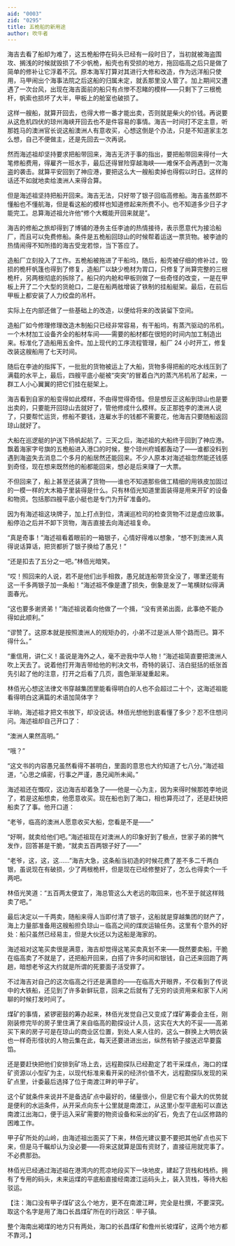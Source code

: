 ```yaml
---
aid: "0003"
zid: "0295"
title: 五桅船的新用途
author: 吹牛者
---
```


海吉去看了船却为难了，这五桅船停在码头已经有一段时日了，当初就被海盗围攻、搁浅的时候就毁损了不少帆桅，船壳也有受损的地方，拖回临高之后只是做了简单的修补让它浮着不沉。原本海军打算对其进行大修和改造，作为远洋船只使用，马甲闹出个海事法院之后这船的归属未定，就丢那里没人管了。加上期间又遭遇了一次台风，出现在海吉面前的船只有点惨不忍睹的模样——只剩下了三根桅杆，帆索也损坏了大半，甲板上的舱室也破损了。

这样一艘船，就算开回去，也得大修一番才能出卖，否则就是柴火的价钱。再说要从这危机四伏的琼州海峡开回去也不是件容易的事情。海吉一时间打不定主意，听那姓马的澳洲官长说这船澳洲人有意收买，心想这倒是个办法，只是不知道家主怎么想，自己不便做主，还是先回去一次再说。

然而海述祖却坚持要求把船带回来，海吉无济于事的指出，要把船带回来得付一大笔修船费用，得雇齐一班水手，最后还得冒险穿越海峡——难保不会再遇到一次海盗的袭击。就算平安回到了神应港，要把这么大一艘船卖掉也得假以时日。这样的话还不如就地卖给澳洲人来得合算。

但是海述祖坚持把船开回来。海吉无法，只好带了银子回临高修船。海吉虽然即不懂船也不懂航海，但是看这船的模样也知道修起来所费不小。也不知道多少日子才能完工。总算海述祖允许他“修个大概能开回来就是”。

海吉的修船之旅却得到了博铺的港务主任李迪的热情接待，表示愿意代为接洽船厂，而且可以免费修船。条件是五桅船回琼山的时候帮着运送一票货物。被李迪的热情闹得不知所措的海吉受宠若惊，当下答应了。

造船厂立刻投入了工作。五桅船被拖进了干船坞，随后，船壳被仔细的修补过，毁损的桅杆帆篷也得到了修复，造船厂以缺少桅材为胃口，只修复了尚算完整的三根桅杆，另两根彻底的拆除了。船只的内舱和甲板则做了一些奇怪的改变，一是在甲板上开了二个大型的货舱口，二是在船两舷增装了铁制的挂船艇架。最后，在前后甲板上都安装了人力绞盘的吊杆。

实际上在内部还做了一些基础上的改造，以便给将来的改装留下空间。

造船厂如今修理修理改造木制船只已经非常容易，有干船坞，有蒸汽驱动的吊机，一个木材加工设备齐全的船材车间——需要的船材都在很短的时间内加工制造出来。标准化了造船用五金件。加上现代的工序流程管理，船厂 24 小时开工，修复改装这艘船用了七天时间。

随后在李迪的指挥下，一批批的货物被运上了大船，货物多得把船的吃水线压到了满载的水平上，最后，四艘平底小艇被“突突”的冒着白汽的蒸汽吊机吊了起来，一群工人小心翼翼的把它们挂在艇架上。

海吉看到自家的船变得如此模样，不由得觉得奇怪。但是想反正这船到琼山也是要出卖的，只要能开回琼山去就好了，管他修成什么模样。反正那姓李的澳洲人说了，只要帮忙运货，修船不要钱，连雇水手的钱都不需要花，他海吉只要随船返回琼山就好了。

大船在巡逻艇的护送下扬帆起航了。三天之后，海述祖的大船终于回到了神应港。飘着海家字号旗的五桅船进入港口的时候，整个琼州府城都轰动了——谁都没料到遇到海盗失去消息二个多月的船居然还能回来。不少人原本对海述祖忽然能还钱感到奇怪，现在想来既然他的船都能回来，想必是后来赚了一大票。

不但回来了，船上甚至还装满了货物——谁也不知道那些做工精细的用铁皮加固过的一模一样的大木箱子里装得是什么。只有林佰光知道里面装得是用来开矿的设备和物资。包括那四艘平底小艇也是专门为开矿准备的。

因为有海述祖这块牌子，加上打点到位，清澜巡检司的检查货物不过是虚应故事。船停泊之后并不卸下货物，海吉直接去向海述祖复命。

“真是奇事！”海述祖看着眼前的一箱银子，心情好得难以想象，“想不到澳洲人真得说话算话，把货都折了银子换给了愚兄！”

“还是扣去了五分之一吧。”林佰光暗笑。

“哎！照回来的人说，若不是他们出手相救，愚兄就连船带货全没了，哪里还能有这一千多两银子加一条船！”海述祖不像是遭了损失，倒象是发了一笔横财似得满面春光。

“这也要多谢贤弟！”海述祖说着向他做了一个揖，“没有贤弟出面，此事绝不能办得如此顺利。”

“谬赞了。这原本就是按照澳洲人的规矩办的，小弟不过是派人带个路而已。算不得什么。”

“重信用，讲仁义！虽说是海外之人，毫不逊我中华人物！”海述祖简直要把澳洲人吹上天去了。说着他打开海吉带给他的判决文书，奇特的装订、洁白挺括的纸张首先引起了他的注意，打开之后看了几页，面色渐渐凝重起来。

林佰光心想这法律文书穿越集团里能看得明白的人也不会超过二十个，这海述祖能看得明白这满篇的术语加简体字？

半晌，海述祖才把文书放下，却没说话。林佰光想他到底看懂了多少？忍不住想问问。海述祖却自己开口了：

“澳洲人果然高明。”

“哦？”

“这文书的内容愚兄虽然看得不甚明白，里面的意思也大约知道了七八分。”海述祖道，“心思之缜密，行事之严谨，愚兄闻所未闻。”

海述祖还在慨叹，这边海吉却着急了——他是一心为主，因为来得时候那姓李地说了，若是这船想卖，他愿意收买。现在船也到了海口，相也算亮过了，还是赶快把船卖了了事。他开口道：

“老爷，临高的澳洲人愿意收买大船，您看是不是——”

“好啊，就卖给他们吧。”海述祖现在对澳洲人的印象好到了极点，世家子弟的脾气发作，回答甚是干脆，“就卖五百两银子好了——”

“老爷，这，这，这……”海吉大急，这条船当初造的时候花费了差不多二千两白银，虽说现在有破损，少了两根桅杆，但是现在已经修整好了，怎么也得卖个一千两吧。

林佰光笑道：“五百两太便宜了，海总管这么大老远的取回来，也不至于就这样贱卖了吧。”

最后决定以一千两卖，随船来得人当即付清了银子，这船就是穿越集团的财产了，海上力量部准备用这艘船担负琼山－临高之间的煤炭运输任务。这里有个意外的好处：船只虽然已经易主，但是大伙还以为这船是海家的。

海述祖对这笔买卖很是满意，海吉却觉得这笔买卖真划不来——既然要卖船，干脆在临高卖了不就是了，还把船开回来，白搭了许多时间和银钱，自己还来回跑了两趟，暗想老爷这大约就是所谓的死要面子活受罪了。

不过海吉对自己的这次临高之行还是满意的——在临高大开眼界，不仅看到了传说中的大铁船，还见到了许多新鲜玩意，回来之后就有了无穷的谈资用来和家下人闲聊的时候打发时间了。

煤矿的事情，紧锣密鼓的筹办起来，林佰光发觉自己又变成了煤矿筹委会主任，刚刚装修完毕的房子里住满了来自临高的勘探设计人员，这实在大大的不妥——高弟买下来的房子可是在琼山的商业区位置，到处人来人往的，这么一群换上大明衣装也一样奇形怪状的人物云集在此，每天还要进进出出，纵然有轿子接送迟早要露馅。

还是要赶快把他们安排到矿场上去，远程勘探队已经勘定了若干采煤点，海口的煤矿资源以小型矿为主，以现代标准来看开采的经济价值不大，远程勘探队发现的采矿点里，计委最后选择了位于南渡江畔的甲子矿。

这个矿就条件来说并不是备选矿点中最好的，储量很小，但是它有个最大的优势就是便利的水运条件，从开采点向东十公里就是南渡江，从这里小型平底船可以直达南渡江出海口，便于运入采矿需要的物资设备和采出的矿石，免去了在山区修路的困难工作。

甲子矿所处的山岭，由海述祖出面买了下来，林佰光建议要不要把其他矿点也买下来，但是马千瞩却认为没必要——将来这就算是国有资财了，直接征用就完事了。不必费那劲。

林佰光已经通过海述祖在港湾内的荒凉地段买下一块地皮，建起了货栈和栈桥。拥有了专用的码头，未来运煤的平底船直接经南渡江运码头上，装入货栈，等待大船驳运。

【注：海口没有甲子煤矿这么个地方，更不在南渡江畔，完全是杜撰，不要深究。取这个名字是用了海口长昌煤矿所在的行政区：甲子镇。

整个海南出褐煤的地方只有两处，海口的长昌煤矿和儋州长坡煤矿，这两个地方都不靠河。】
